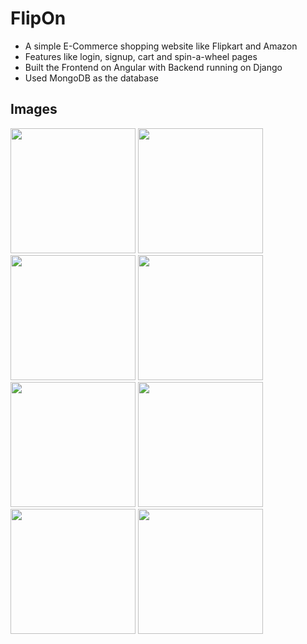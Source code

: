 # FlipOn #
* A simple E-Commerce shopping website like Flipkart and Amazon
* Features like login, signup, cart and spin-a-wheel pages
* Built the Frontend on Angular with Backend running on Django
* Used MongoDB as the database


## Images ## 
<img src="https://github.com/Kkft9/FlipOn/tree/master/images/FlipOn_men.png" width="200" height="200" />
<img src="https://github.com/Kkft9/FlipOn/tree/master/images/FlipOn_women.png" width="200" height="200" />
<img src="https://github.com/Kkft9/FlipOn/tree/master/images/FlipOn_watches.png" width="200" height="200" />
<img src="https://github.com/Kkft9/FlipOn/tree/master/images/FlipOn_wheel.png" width="200" height="200" />
<img src="https://github.com/Kkft9/FlipOn/tree/master/images/FlipOn_cart.png" width="200" height="200" />
<img src="https://github.com/Kkft9/FlipOn/tree/master/images/FlipOn_history.png" width="200" height="200" />
<img src="https://github.com/Kkft9/FlipOn/tree/master/images/FlipOn_signup.png" width="200" height="200" />
<img src="https://github.com/Kkft9/FlipOn/tree/master/images/FlipOn_login.png" width="200" height="200" />
